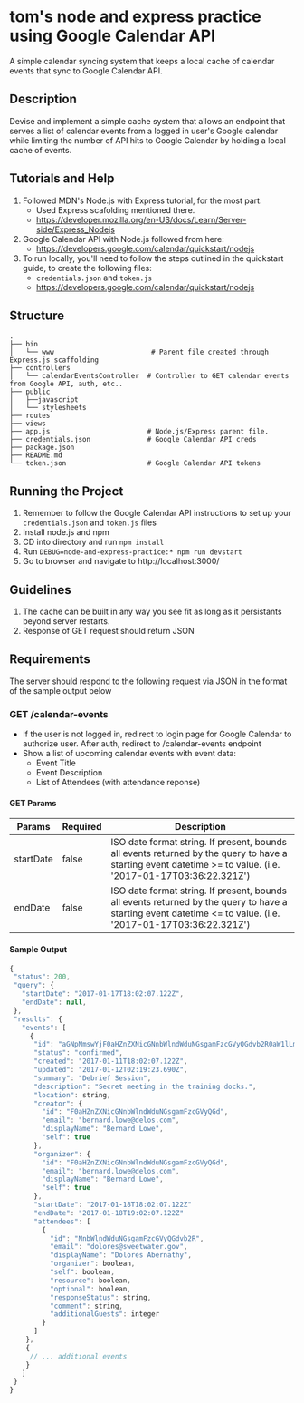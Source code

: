 # tom's node and express practice using Google Calendar API
A simple calendar syncing system that keeps a local cache of calendar events that sync to Google Calendar API.

## Description
Devise and implement a simple cache system that allows an endpoint that serves a list of calendar events from a logged in user's Google calendar while limiting the number of API hits to Google Calendar by holding a local cache of events.

## Tutorials and Help
1.  Followed MDN's Node.js with Express tutorial, for the most part.
    * Used Express scafolding mentioned there.
    * https://developer.mozilla.org/en-US/docs/Learn/Server-side/Express_Nodejs
2.  Google Calendar API with Node.js followed from here:
    * https://developers.google.com/calendar/quickstart/nodejs
3.  To run locally, you'll need to follow the steps outlined in the quickstart guide, to create the following files:
    * `credentials.json` and `token.js`
    * https://developers.google.com/calendar/quickstart/nodejs

## Structure
    .
    ├── bin
    │   └── www                        # Parent file created through Express.js scaffolding
    ├── controllers
    │   └── calendarEventsController  # Controller to GET calendar events from Google API, auth, etc..
    ├── public
    │   ├──javascript
    │   └── stylesheets
    ├── routes
    ├── views
    ├── app.js                        # Node.js/Express parent file.
    ├── credentials.json              # Google Calendar API creds
    ├── package.json
    ├── README.md
    └── token.json                    # Google Calendar API tokens

## Running the Project
1.  Remember to follow the Google Calendar API instructions to set up your `credentials.json` and `token.js` files
2. Install node.js and npm
3. CD into directory and run `npm install`
4. Run `DEBUG=node-and-express-practice:* npm run devstart`
5. Go to browser and navigate to http://localhost:3000/

## Guidelines
1. The cache can be built in any way you see fit as long as it persistants beyond server restarts.
2. Response of GET request should return JSON

## Requirements
The server should respond to the following request via JSON in the format of the sample output below

### GET /calendar-events
* If the user is not logged in, redirect to login page for Google Calendar to authorize user. After auth, redirect to /calendar-events endpoint
* Show a list of upcoming calendar events with event data:
  * Event Title
  * Event Description
  * List of Attendees (with attendance reponse)

#### GET Params
| Params  | Required | Description |
| ------- | -------- | ----------- |
| startDate | false  | ISO date format string. If present, bounds all events returned by the query to have a starting event datetime >= to value. (i.e. '2017-01-17T03:36:22.321Z') |
| endDate   | false  | ISO date format string. If present, bounds all events returned by the query to have a starting event datetime <= to value. (i.e. '2017-01-17T03:36:22.321Z') |

#### Sample Output
```javascript
{
 "status": 200,
 "query": {
   "startDate": "2017-01-17T18:02:07.122Z",
   "endDate": null,
 },
 "results": {
   "events": [
     {
      "id": "aGNpNmswYjF0aHZnZXNicGNnbWlndWduNGsgamFzcGVyQGdvb2R0aW1lLmlv",
      "status": "confirmed",
      "created": "2017-01-11T18:02:07.122Z",
      "updated": "2017-01-12T02:19:23.690Z",
      "summary": "Debrief Session",
      "description": "Secret meeting in the training docks.",
      "location": string,
      "creator": {
        "id": "F0aHZnZXNicGNnbWlndWduNGsgamFzcGVyQGd",
        "email": "bernard.lowe@delos.com",
        "displayName": "Bernard Lowe",
        "self": true
      },
      "organizer": {
        "id": "F0aHZnZXNicGNnbWlndWduNGsgamFzcGVyQGd",
        "email": "bernard.lowe@delos.com",
        "displayName": "Bernard Lowe",
        "self": true
      },
      "startDate": "2017-01-18T18:02:07.122Z"
      "endDate": "2017-01-18T19:02:07.122Z"
      "attendees": [
        {
          "id": "NnbWlndWduNGsgamFzcGVyQGdvb2R",
          "email": "dolores@sweetwater.gov",
          "displayName": "Dolores Abernathy",
          "organizer": boolean,
          "self": boolean,
          "resource": boolean,
          "optional": boolean,
          "responseStatus": string,
          "comment": string,
          "additionalGuests": integer
        }
      ]
    },
    {
     // ... additional events
    }
   ]
 }
}
```
